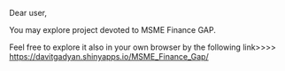 Dear user,

You may explore project devoted to MSME Finance GAP.

Feel free to explore it also in your own browser by the following link>>>> https://davitgadyan.shinyapps.io/MSME_Finance_Gap/
